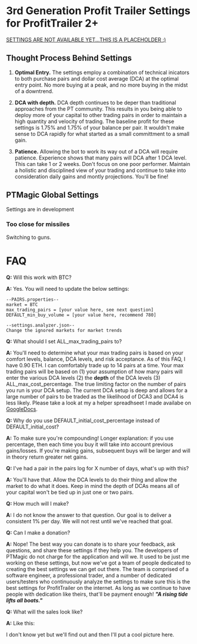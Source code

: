 # 3rd Generation Profit Trailer Settings for ProfitTrailer 2+
[SETTINGS ARE NOT AVAILABLE YET...THIS IS A PLACEHOLDER :)](https://github.com/stevenshizzleh/gen3-pt-settings/releases)
## Thought Process Behind Settings
1. **Optimal Entry.** The settings employ a combination of technical inicators to both purchase pairs and dollar cost average (DCA) at the optimal entry point. No more buying at a peak, and no more buying in the midst of a downtrend.

2. **DCA with depth.** DCA depth continues to be deper than traditional approaches from the PT community. This results in you being able to deploy more of your capital to other trading pairs in order to maintain a high quantity and velocity of trading. The baseline profit for these settings is 1.75% and 1.75% of your balance per pair. It wouldn't make sense to DCA rapidly for what started as a small committment to a small gain.

3. **Patience.** Allowing the bot to work its way out of a DCA will require patience. Experience shows that many pairs will DCA after 1 DCA level. This can take 1 or 2 weeks. Don't focus on one poor performer. Maintain a holistic and disciplined view of your trading and continue to take into consideration daily gains and montly projections. You'll be fine!


## PTMagic Global Settings
Settings are in development

### Too close for missiles
Switching to guns.

# FAQ
**Q:** Will this work with BTC?

**A:** Yes. You will need to update the below settings:
    
    --PAIRS.properties--
    market = BTC
    max_trading_pairs = [your value here, see next question]
    DEFAULT_min_buy_volume = [your value here, recommend 780]
    
    --settings.analyzer.json--
    Change the ignored markets for market trends

**Q:** What should I set ALL_max_trading_pairs to?

**A:** You'll need to determine what your max trading pairs is based on your comfort levels, balance, DCA levels, and risk acceptance. As of this FAQ, I have 0.90 ETH. I can comfortably trade up to 14 pairs at a time. Your max trading pairs will be based on (1) your assumption of how many pairs will enter the various DCA levels (2) the **depth** of the DCA levels (3) ALL_max_cost_percentage. The true limiting factor on the number of pairs you run is your DCA setup. The current DCA setup is deep and  allows for a large number of pairs to be traded as the likelihood of DCA3 and DCA4 is less likely. Please take a look at my a helper spreadhseet I made availabe on [GoogleDocs](https://docs.google.com/spreadsheets/d/17quWIFAAK0xfsUXyBz1mU9wjAGUrUHBFm3_MhSaOnTg/edit?usp=sharing).

**Q:** Why do you use DEFAULT_initial_cost_percentage instead of DEFAULT_initial_cost?

**A:** To make sure you're compounding! Longer explanation: if you use percentage, then each time you buy it will take into account previous gains/losses. If you're making gains, subsequent buys will be larger and will in theory return greater net gains.

**Q:** I've had a pair in the pairs log for X number of days, what's up with this?

**A:** You'll have that. Allow the DCA levels to do their thing and allow the market to do what it does. Keep in mind the depth of DCAs means all of your capital won't be tied up in just one or two pairs.

**Q:** How much will I make?

**A:** I do not know the answer to that question. Our goal is to deliver a consistent 1% per day. We will not rest until we've reached that goal.

**Q:** Can I make a donation?

**A:** Nope! The best way you can donate is to share your feedback, ask questions, and share these settings if they help you. The developers of PTMagic do not charge for the application and will we. It used to be just me working on these settings, but now we've got a team of people dedicated to creating the best settings we can get out there. The team is comprised of a software engineer, a professional trader, and a number of dedicated users/testers who continuously analyze the settings to make sure this is the best settings for ProfitTrailer on the internet. As long as we continue to have people with dedication like theirs, that'll be payment enough!
**_"A rising tide lifts all boats."_**

**Q:** What will the sales look like?

**A:** Like this:

I don't know yet but we'll find out and then I'll put a cool picture here.
